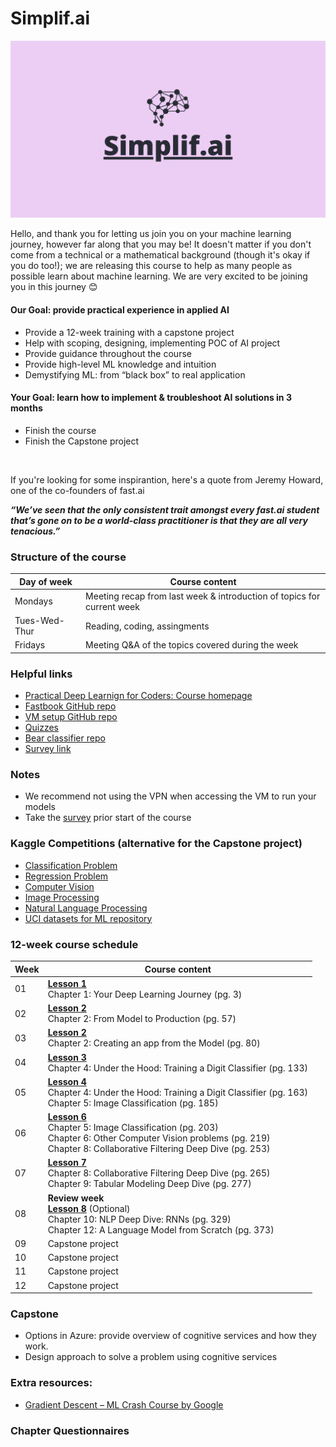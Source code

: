 # Simplif.ai

![alt text](https://github.com/murilogustineli/Simplif.ai/blob/main/simplif.ai%20banner.jpg)

Hello, and thank you for letting us join you on your machine learning journey, however far along that you may be! It doesn't matter if you don't come from a technical or a mathematical background (though it's okay if you do too!); we are releasing this course to help as many people as possible learn about machine learning. We are very excited to be joining you in this journey 😊

#### Our Goal: provide practical experience in applied AI
- Provide a 12-week training with a capstone project
- Help with scoping, designing, implementing POC of AI project
- Provide guidance throughout the course
- Provide high-level ML knowledge and intuition
- Demystifying ML: from “black box” to real application

#### Your Goal: learn how to implement & troubleshoot AI solutions in 3 months
- Finish the course
- Finish the Capstone project

<br>

If you're looking for some inspirantion, here's a quote from Jeremy Howard, one of the co-founders of fast.ai

___“We’ve seen that the only consistent trait amongst every fast.ai student that’s gone on to be a world-class practitioner is that they are all very tenacious.”___

### Structure of the course
| Day of week | Course content |
| ----------- | -------------- |
| Mondays     | Meeting recap from last week & introduction of topics for current week |
| Tues-Wed-Thur | Reading, coding, assingments |
| Fridays | Meeting Q&A of the topics covered during the week |

### Helpful links
- [Practical Deep Learnign for Coders: Course homepage](https://course.fast.ai/)
- [Fastbook GitHub repo](https://github.com/fastai/fastbook)
- [VM setup GitHub repo](https://github.com/murilogustineli/DataScienceVM/tree/main/Samples/fastai2)
- [Quizzes](https://aiquizzes.com/howto)
- [Bear classifier repo](https://github.com/murilogustineli/bear-classifier)
- [Survey link](https://forms.gle/diCAZerPeNtg4ASk9)

### Notes
- We recommend not using the VPN when accessing the VM to run your models
- Take the [survey](https://forms.gle/diCAZerPeNtg4ASk9) prior start of the course

### Kaggle Competitions (alternative for the Capstone project)
- [Classification Problem](https://www.kaggle.com/c/titanic)
- [Regression Problem](https://www.kaggle.com/c/house-prices-advanced-regression-techniques)
- [Computer Vision](https://www.kaggle.com/c/digit-recognizer)
- [Image Processing](https://www.kaggle.com/c/facial-keypoints-detection)
- [Natural Language Processing](https://www.kaggle.com/c/word2vec-nlp-tutorial) 
- [UCI datasets for ML repository](https://archive.ics.uci.edu/ml/datasets.php)

### 12-week course schedule
| Week | Course content |
| ---- | -------------- |
| 01   | [**Lesson 1**](https://course.fast.ai/videos/?lesson=1) <br> Chapter 1: Your Deep Learning Journey (pg. 3) |
| 02   | [**Lesson 2**](https://course.fast.ai/videos/?lesson=2) <br> Chapter 2: From Model to Production (pg. 57) |
| 03   | [**Lesson 2**](https://course.fast.ai/videos/?lesson=2) <br> Chapter 2: Creating an app from the Model (pg. 80) |
| 04   | [**Lesson 3**](https://course.fast.ai/videos/?lesson=3) <br> Chapter 4: Under the Hood: Training a Digit Classifier (pg. 133) |
| 05   | [**Lesson 4**](https://course.fast.ai/videos/?lesson=4) <br> Chapter 4: Under the Hood: Training a Digit Classifier (pg. 163) <br> Chapter 5: Image Classification (pg. 185) |
| 06   | [**Lesson 6**](https://course.fast.ai/videos/?lesson=6) <br> Chapter 5: Image Classification (pg. 203) <br> Chapter 6: Other Computer Vision problems (pg. 219) <br> Chapter 8: Collaborative Filtering Deep Dive (pg. 253) |
| 07   | [**Lesson 7**](https://course.fast.ai/videos/?lesson=7) <br> Chapter 8: Collaborative Filtering Deep Dive (pg. 265) <br> Chapter 9: Tabular Modeling Deep Dive (pg. 277) |
| 08   | **Review week** <br> [**Lesson 8**](https://course.fast.ai/videos/?lesson=8) (Optional) <br> Chapter 10: NLP Deep Dive: RNNs (pg. 329) <br> Chapter 12: A Language Model from Scratch (pg. 373) |
| 09   | Capstone project |
| 10   | Capstone project |
| 11   | Capstone project |
| 12   | Capstone project |

### Capstone
- Options in Azure: provide overview of cognitive services and how they work.
- Design approach to solve a problem using cognitive services

### Extra resources:
- [Gradient Descent – ML Crash Course by Google](https://developers.google.com/machine-learning/crash-course/reducing-loss/video-lecture)

### Chapter Questionnaires
